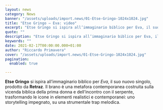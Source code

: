 ```yaml
---
layout: news
category: News
banner: "/assets/uploads/import.news/01-Etse-Gringo-1024x1024.jpg"
title: "Etse Gringo – Eva: video"
excerpt: "Etse Gringo si ispira all’immaginario biblico per Eva, il suo nuovo singolo, prodotto da Retraz. Il brano è una metafora contemporanea costruita sulla vicenda biblica della prima donna e dell’incontro con il serpente, trasformando le icone in elementi realistici e contemporanei: uno storytelling impegnato, su una strumentale trap melodica"
quote: ""
description: "Etse Gringo si ispira all’immaginario biblico per Eva, il suo nuovo singolo, prodotto da Retraz. Il brano è una metafora contemporanea costruita sulla vicenda biblica della prima donna e dell’incontro con il serpente, trasformando le icone in elementi realistici e contemporanei: uno storytelling impegnato, su una strumentale trap melodica"
keywords: ""
date: 2021-02-17T00:00:00.000+01:00
author: "Riccardo Primavera"
cover: "/assets/uploads/import.news/01-Etse-Gringo-1024x1024.jpg"
pagination:
  enabled: true

---
```


**Etse Gringo** si ispira all’immaginario biblico per _Eva_, il suo nuovo singolo, prodotto da **Retraz**. Il brano è una metafora contemporanea costruita sulla vicenda biblica della prima donna e dell’incontro con il serpente, trasformando le icone in elementi realistici e contemporanei: uno storytelling impegnato, su una strumentale trap melodica.